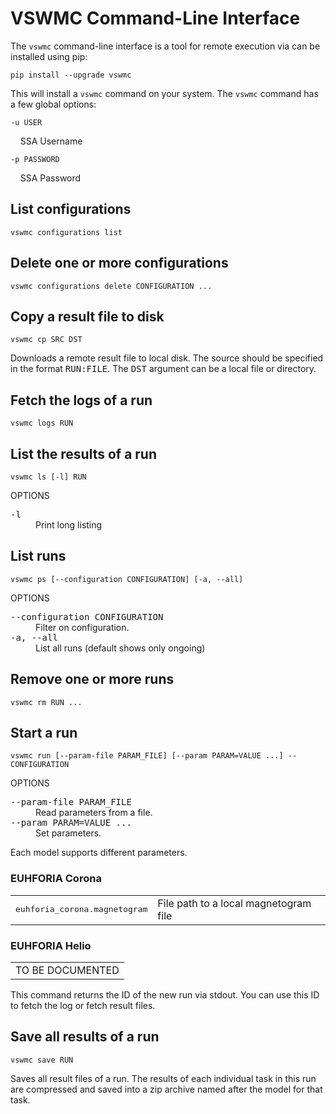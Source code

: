 # VSWMC Command-Line Interface

The `vswmc` command-line interface is a tool for remote execution via can be installed using pip:

    pip install --upgrade vswmc

This will install a `vswmc` command on your system. The `vswmc` command has a few global options:

`-u USER`

&nbsp;&nbsp;&nbsp; SSA Username

`-p PASSWORD`

&nbsp;&nbsp;&nbsp; SSA Password


## List configurations
    vswmc configurations list


## Delete one or more configurations
    vswmc configurations delete CONFIGURATION ...


## Copy a result file to disk
    vswmc cp SRC DST

Downloads a remote result file to local disk. The source should be specified in the format <tt>RUN:FILE</tt>. The <tt>DST</tt> argument can be a local file or directory.


## Fetch the logs of a run
    vswmc logs RUN


## List the results of a run
    vswmc ls [-l] RUN

OPTIONS
<dl>
<dt><tt>-l</tt></dt>
<dd>Print long listing</dd>
</dl>


## List runs
    vswmc ps [--configuration CONFIGURATION] [-a, --all]

OPTIONS
<dl>
<dt><tt>--configuration CONFIGURATION</tt></dt>
<dd>Filter on configuration.</dd>
<dt><tt>-a, --all</tt></dt>
<dd>List all runs (default shows only ongoing)</dd>
</dl>


## Remove one or more runs
    vswmc rm RUN ...


## Start a run
    vswmc run [--param-file PARAM_FILE] [--param PARAM=VALUE ...] -- CONFIGURATION

OPTIONS
<dl>
<dt><tt>--param-file PARAM_FILE</tt></dt>
<dd>Read parameters from a file.</dd>
<dt><tt>--param PARAM=VALUE ...</tt></dt>
<dd>Set parameters.</dd>
</dl>

Each model supports different parameters.

### EUHFORIA Corona
<table style="width: 100%">
  <tr>
    <td><tt>euhforia_corona.magnetogram</tt></td>
    <td>File path to a local magnetogram file</td>
  </tr>
</table>

### EUHFORIA Helio
<table style="width: 100%">
  <tr>
    <td>TO BE DOCUMENTED</td>
  </tr>
</table>

This command returns the ID of the new run via stdout. You can use this ID to fetch the log or fetch result files.


## Save all results of a run
    vswmc save RUN

Saves all result files of a run. The results of each individual task in this run are compressed and saved into a zip archive named after the model for that task.
